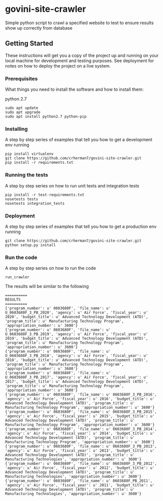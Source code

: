 # govini-site-crawler
Simple python script to crawl a specified website to test to ensure results show up correctly from database

## Getting Started

These instructions will get you a copy of the project up and running on your local machine for development and testing
purposes. See deployment for notes on how to deploy the project on a live system.

### Prerequisites

What things you need to install the software and how to install them:

python 2.7
```
sudo apt update
sudo apt upgrade
sudo apt install python2.7 python-pip
```

### Installing

A step by step series of examples that tell you how to get a development env running

```
pip install virtualenv
git clone https://github.com/crherman7/govini-site-crawler.git
pip install -r requirements.txt
```

### Running the tests

A step by step series on how to run unit tests and integration tests

```
pip install -r test-requirements.txt
nosetests tests
nosetests integration_tests
```

### Deployment

A step by step series of examples that tell you how to get a production env running

```
git clone https://github.com/crherman7/govini-site-crawler.git
python setup.py install
```

### Run the code

A step by step series on how to run the code

```
run_crawler
```

The results will be similar to the following

```
==========
RESULTS
==========
{'program_number': u' 0603680F', 'file_name': u' U_0603680F_3_PB_2020', 'agency': u' Air Force', 'fiscal_year': u' 2020', 'budget_title': u' Advanced Technology Development (ATD)', 'program_title': u' Manufacturing Technology Program', 'appropriation_number': u' 3600'}
{'program_number': u' 0603680F', 'file_name': u' U_0603680F_3_PB_2019', 'agency': u' Air Force', 'fiscal_year': u' 2019', 'budget_title': u' Advanced Technology Development (ATD)', 'program_title': u' Manufacturing Technology Program', 'appropriation_number': u' 3600'}
{'program_number': u' 0603680F', 'file_name': u' U_0603680F_3_PB_2018', 'agency': u' Air Force', 'fiscal_year': u' 2018', 'budget_title': u' Advanced Technology Development (ATD)', 'program_title': u' Manufacturing Technology Program', 'appropriation_number': u' 3600'}
{'program_number': u' 0603680F', 'file_name': u' U_0603680F_3_PB_2017', 'agency': u' Air Force', 'fiscal_year': u' 2017', 'budget_title': u' Advanced Technology Development (ATD)', 'program_title': u' Manufacturing Technology Program', 'appropriation_number': u' 3600'}
{'program_number': u' 0603680F', 'file_name': u' 0603680F_3_PB_2016', 'agency': u' Air Force', 'fiscal_year': u' 2016', 'budget_title': u' Advanced Technology Development (ATD)', 'program_title': u' Manufacturing Technology Program', 'appropriation_number': u' 3600'}
{'program_number': u' 0603680F', 'file_name': u' 0603680F_3_PB_2015', 'agency': u' Air Force', 'fiscal_year': u' 2015', 'budget_title': u' Advanced Technology Development (ATD)', 'program_title': u' Manufacturing Technology Program', 'appropriation_number': u' 3600'}
{'program_number': u' 0603680F', 'file_name': u' 0603680F_3_PB_2014', 'agency': u' Air Force', 'fiscal_year': u' 2014', 'budget_title': u' Advanced Technology Development (ATD)', 'program_title': u' Manufacturing Technology Program', 'appropriation_number': u' 3600'}
{'program_number': u' 0603680F', 'file_name': u' 0603680F_3_PB_2013', 'agency': u' Air Force', 'fiscal_year': u' 2013', 'budget_title': u' Advanced Technology Development (ATD)', 'program_title': u' Manufacturing Technologies', 'appropriation_number': u' 3600'}
{'program_number': u' 0603680F', 'file_name': u' 0603680F_3_PB_2012', 'agency': u' Air Force', 'fiscal_year': u' 2012', 'budget_title': u' Advanced Technology Development (ATD)', 'program_title': u' Manufacturing Technologies', 'appropriation_number': u' 3600'}
{'program_number': u' 0603680F', 'file_name': u' 0603680F_PB_2011', 'agency': u' Air Force', 'fiscal_year': u' 2011', 'budget_title': u' Advanced Technology Development (ATD)', 'program_title': u' Manufacturing Technologies', 'appropriation_number': u' 3600'}
```